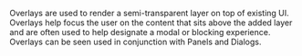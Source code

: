 Overlays are used to render a semi-transparent layer on top of existing UI. Overlays help focus the user on the content that sits above the added layer and are often used to help designate a modal or blocking experience. Overlays can be seen used in conjunction with Panels and Dialogs.
